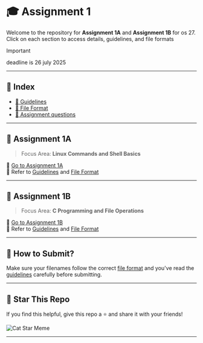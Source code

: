 # 🎓 Assignment 1

Welcome to the repository for **Assignment 1A** and **Assignment 1B** for os 27.  
Click on each section to access details, guidelines, and file formats

> [!IMPORTANT]
> deadline is 26 july 2025
---

## 📄 Index

- [📘 Guidelines](./../guidelines.md.md)
- [📂 File Format](./../file_format.md)
- [📂 Assignment questions ](./questions.md)

---

## 🧪 Assignment 1A

> Focus Area: **Linux Commands and Shell Basics**

🔗 [Go to Assignment 1A](./1a.md)  
📎 Refer to [Guidelines](./../guidelines.md) and [File Format](./../file_format.md)


---

## 🔬 Assignment 1B

> Focus Area: **C Programming and File Operations**

🔗 [Go to Assignment 1B](./1b.md)  
📎 Refer to [Guidelines](./../guidelines.md) and [File Format](./../file_format.md)


---

## 🌟 How to Submit?

Make sure your filenames follow the correct [file format](./../file_format.md) and you've read the [guidelines](./../guidelines.md) carefully before submitting.

---

## 🙏 Star This Repo

If you find this helpful, give this repo a ⭐ and share it with your friends!

![Cat Star Meme](https://media.tenor.com/I6kN-6X7nhAAAAAj/cat-space.gif)

---
